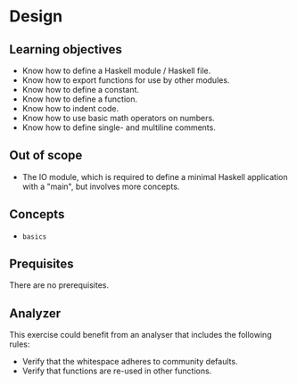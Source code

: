 # Design

## Learning objectives

- Know how to define a Haskell module / Haskell file.
- Know how to export functions for use by other modules.
- Know how to define a constant.
- Know how to define a function.
- Know how to indent code.
- Know how to use basic math operators on numbers.
- Know how to define single- and multiline comments.

## Out of scope

- The IO module, which is required to define a minimal Haskell application with a "main", but involves more concepts.

## Concepts

- `basics`

## Prequisites

There are no prerequisites.

## Analyzer

This exercise could benefit from an analyser that includes the following rules:

- Verify that the whitespace adheres to community defaults.
- Verify that functions are re-used in other functions.